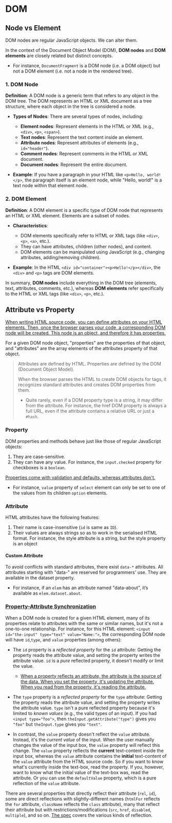 # DOM

## Node vs Element

DOM nodes are regular JavaScript objects. We can alter them.

In the context of the Document Object Model (DOM), **DOM nodes** and **DOM elements** are closely related but distinct concepts.

- For instance, `DocumentFragment` is a DOM node (i.e. a DOM object) but not a DOM element (i.e. not a node in the rendered tree).

### 1. **DOM Node**

**Definition**: A DOM node is a generic term that refers to any object in the DOM tree. The DOM represents an HTML or XML document as a tree structure, where each object in the tree is considered a node.

- **Types of Nodes**: There are several types of nodes, including:

  - **Element nodes**: Represent elements in the HTML or XML (e.g., `<div>`, `<p>`, `<span>`).
  - **Text nodes**: Represent the text content inside an element.
  - **Attribute nodes**: Represent attributes of elements (e.g., `id="header"`).
  - **Comment nodes**: Represent comments in the HTML or XML document.
  - **Document nodes**: Represent the entire document.

- **Example**: If you have a paragraph in your HTML like `<p>Hello, world!</p>`, the paragraph itself is an element node, while "Hello, world!" is a text node within that element node.

### 2. **DOM Element**

**Definition**: A DOM element is a specific type of DOM node that represents an HTML or XML element. Elements are a subset of nodes.

- **Characteristics**:

  - DOM elements specifically refer to HTML or XML tags (like `<div>`, `<p>`, `<a>`, etc.).
  - They can have attributes, children (other nodes), and content.
  - DOM elements can be manipulated using JavaScript (e.g., changing attributes, adding/removing children).

- **Example**: In the HTML `<div id="container"><p>Hello!</p></div>`, the `<div>` and `<p>` tags are DOM elements.

In summary, **DOM nodes** include everything in the DOM tree (elements, text, attributes, comments, etc.), whereas **DOM elements** refer specifically to the HTML or XML tags (like `<div>`, `<p>`, etc.).

## Attribute vs Property

[When writing HTML source code, you can define attributes on your HTML elements. Then, once the browser parses your code, a corresponding DOM node will be created. This node is an object, and therefore it has properties.](https://stackoverflow.com/a/6004028/3083243)

For a given DOM node object, "properties" are the properties of that object, and "attributes" are the array elements of the attributes property of that object.

> Attributes are defined by HTML. Properties are defined by the DOM (Document Object Model).
>
> When the browser parses the HTML to create DOM objects for tags, it recognizes standard attributes and creates DOM properties from them.
>
> - Quite rarely, even if a DOM property type is a string, it may differ from the attribute. For instance, the href DOM property is always a full URL, even if the attribute contains a relative URL or just a `#hash`.

### Property

DOM properties and methods behave just like those of regular JavaScript objects:

1. They are case-sensitive.
2. They can have any value. For instance, the `input.checked` property for checkboxes is a `boolean`.

[Properties come with validation and defaults, whereas attributes don't.](https://jakearchibald.com/2024/attributes-vs-properties/)

- For instance, `value` property of `select` element can only be set to one of the values from its children `option` elements.

### Attribute

HTML attributes have the following features:

1. Their name is case-insensitive (`id` is same as `ID`).
2. Their values are always strings so as to work in the serialised HTML format. For instance, the style attribute is a string, but the style property is an object

#### Custom Attribute

To avoid conflicts with standard attributes, there exist `data-*` attributes. All attributes starting with "data-" are reserved for programmers' use. They are available in the dataset property.

- For instance, if an `elem` has an attribute named "data-about", it’s available as `elem.dataset.about`.

### [Property-Attribute Synchronization](https://javascript.info/dom-attributes-and-properties)

When a DOM node is created for a given HTML element, many of its properties relate to attributes with the same or similar names, but it's not a one-to-one relationship. For instance, for this HTML element: `<input id="the-input" type="text" value="Name:">`, the corresponding DOM node will have `id`,`type`, and `value` properties (among others):

- The `id` property is a _reflected property_ for the `id` attribute: Getting the property reads the attribute value, and setting the property writes the attribute value. `id` is a _pure_ reflected property, it doesn't modify or limit the value.

  - [When a property reflects an attribute, the attribute is the source of the data. When you set the property, it's updating the attribute. When you read from the property, it's reading the attribute.](https://jakearchibald.com/2024/attributes-vs-properties/)

- The `type` property is a _reflected property_ for the `type` attribute: Getting the property reads the attribute value, and setting the property writes the attribute value. `type` isn't a pure reflected property because it's limited to _known values_ (e.g., the valid types of an input). If you had `<input type="foo">`, then `theInput.getAttribute("type")` gives you `"foo"` but `theInput.type` gives you `"text"`.

- In contrast, the `value` property doesn't reflect the `value` attribute. Instead, it's the _current value_ of the input. When the user manually changes the value of the input box, the `value` property will reflect this change. The `value` property reflects the **current** text-content inside the input box, whereas the `value` attribute contains the **initial** text-content of the `value` attribute from the HTML source code. So if you want to know what's currently inside the text-box, read the property. If you, however, want to know what the initial value of the text-box was, read the attribute. Or you can use the `defaultValue` property, which is a pure reflection of the `value` attribute.

There are several properties that directly reflect their attribute (`rel`, `id`), some are direct reflections with slightly-different names (`htmlFor` reflects the `for` attribute, `className` reflects the `class` attribute), many that reflect their attribute but with restrictions/modifications (`src`, `href`, `disabled`, `multiple`), and so on. [The spec](https://www.w3.org/TR/html5/infrastructure.html#reflect) covers the various kinds of reflection.
